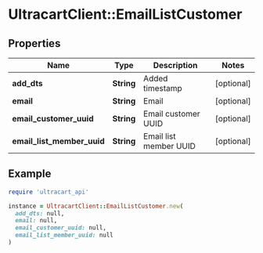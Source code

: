# UltracartClient::EmailListCustomer

## Properties

| Name | Type | Description | Notes |
| ---- | ---- | ----------- | ----- |
| **add_dts** | **String** | Added timestamp | [optional] |
| **email** | **String** | Email | [optional] |
| **email_customer_uuid** | **String** | Email customer UUID | [optional] |
| **email_list_member_uuid** | **String** | Email list member UUID | [optional] |

## Example

```ruby
require 'ultracart_api'

instance = UltracartClient::EmailListCustomer.new(
  add_dts: null,
  email: null,
  email_customer_uuid: null,
  email_list_member_uuid: null
)
```


